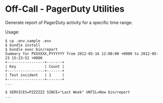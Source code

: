 # Off-Call - PagerDuty Utilities

Generate report of PagerDuty activity for a specific time range.

Usage:

```
$ cp .env.sample .env
$ bundle install
$ bundle exec bin/report
Summary for PXXXXXX,PYYYYYY from 2012-05-16 12:00:00 +0000 to 2012-05-23 15:23:52 +0000
+-----------------+-------+
| Key             | Count |
+-----------------+-------+
| Test incident   | 1     |
+-----------------+-------+
...

$ SERVICES=PZZZZZZ SINCE="Last Week" UNTIL=Now bin/report 
...
```
